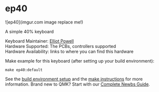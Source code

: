 # ep40

![ep40](imgur.com image replace me!)

A simple 40% keyboard

Keyboard Maintainer: [Elliot Powell](https://reddit.com/u/e11i0t23)  
Hardware Supported: The PCBs, controllers supported  
Hardware Availability: links to where you can find this hardware

Make example for this keyboard (after setting up your build environment):

    make ep40:default

See the [build environment setup](https://docs.qmk.fm/#/getting_started_build_tools) and the [make instructions](https://docs.qmk.fm/#/getting_started_make_guide) for more information. Brand new to QMK? Start with our [Complete Newbs Guide](https://docs.qmk.fm/#/newbs).
